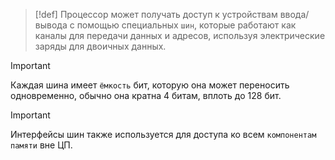 
> [!def] 
> Процессор может получать доступ к устройствам ввода/вывода с помощью специальных `шин`, которые работают как каналы для передачи данных и адресов, используя электрические заряды для двоичных данных.

> [!important] 
> Каждая шина имеет `ёмкость` бит, которую она может переносить одновременно, обычно она кратна 4 битам, вплоть до 128 бит.

> [!important] 
> Интерфейсы шин также используется для доступа ко всем `компонентам памяти` вне ЦП.





